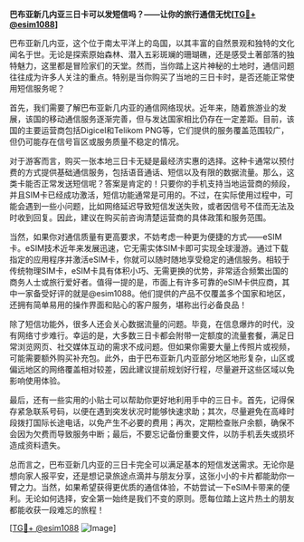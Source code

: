 **巴布亚新几内亚三日卡可以发短信吗？——让你的旅行通信无忧[[TG💪+ @esim1088](https://t.me/s/esim1088)]**

巴布亚新几内亚，这个位于南太平洋上的岛国，以其丰富的自然景观和独特的文化闻名于世。无论是探索原始森林、潜入五彩斑斓的珊瑚礁，还是感受土著部落的独特魅力，这里都是冒险家们的天堂。然而，当你踏上这片神秘的土地时，通信问题往往成为许多人关注的重点。特别是当你购买了当地的三日卡时，是否还能正常使用短信服务呢？

首先，我们需要了解巴布亚新几内亚的通信网络现状。近年来，随着旅游业的发展，该国的移动通信服务逐渐完善，但与发达国家相比仍存在一定差距。目前，该国的主要运营商包括Digicel和Telikom PNG等，它们提供的服务覆盖范围较广，但仍可能存在信号盲区或服务质量不稳定的情况。

对于游客而言，购买一张本地三日卡无疑是最经济实惠的选择。这种卡通常以预付费的方式提供基础通信服务，包括语音通话、短信以及有限的数据流量。那么，这类卡能否正常发送短信呢？答案是肯定的！只要你的手机支持当地运营商的频段，并且SIM卡已经成功激活，短信功能通常是可用的。不过，在实际使用过程中，可能会遇到一些小问题，比如网络延迟导致短信发送失败，或者因信号不佳而无法及时收到回复。因此，建议在购买前咨询清楚运营商的具体政策和服务范围。

当然，如果你对通信质量有更高要求，不妨考虑一种更为便捷的方式——eSIM卡。eSIM技术近年来发展迅速，它无需实体SIM卡即可实现全球漫游。通过下载指定的应用程序并激活eSIM卡，你就可以随时随地享受稳定的通信服务。相较于传统物理SIM卡，eSIM卡具有体积小巧、无需更换的优势，非常适合频繁出国的商务人士或旅行爱好者。值得一提的是，市面上有许多可靠的eSIM卡供应商，其中一家备受好评的就是@esim1088。他们提供的产品不仅覆盖多个国家和地区，还拥有简单易用的操作界面和贴心的客户服务，堪称出行必备良品！

除了短信功能外，很多人还会关心数据流量的问题。毕竟，在信息爆炸的时代，没有网络寸步难行。幸运的是，大多数三日卡都会附带一定额度的流量套餐，满足日常浏览网页、社交媒体互动的需求不成问题。但如果你需要大量上传照片或视频，可能需要额外购买补充包。此外，由于巴布亚新几内亚部分地区地形复杂，山区或偏远地区的网络覆盖相对较差，因此建议提前规划好行程，尽量避开这些区域以免影响使用体验。

最后，还有一些实用的小贴士可以帮助你更好地利用手中的三日卡。首先，记得保存紧急联系号码，以便在遇到突发状况时能够快速求助；其次，尽量避免在高峰时段拨打国际长途电话，以免产生不必要的费用；再次，定期检查账户余额，确保不会因为欠费而导致服务中断；最后，不要忘记备份重要文件，以防手机丢失或损坏造成资料遗失。

总而言之，巴布亚新几内亚的三日卡完全可以满足基本的短信发送需求。无论你是想向家人报平安，还是想记录旅途点滴并与朋友分享，这张小小的卡片都能助你一臂之力。当然，如果希望获得更优质的通信体验，不妨尝试一下eSIM卡带来的便利。无论如何选择，安全第一始终是我们不变的原则。愿每位踏上这片热土的朋友都能收获一段难忘的旅程！

[[TG💪+ @esim1088](https://t.me/s/esim1088) ![Image](https://i.postimg.cc/4NQfJmqS/Snipaste-2025-05-13-00-14-12.png)]